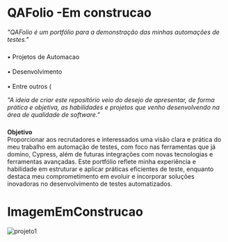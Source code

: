 # QAFolio -Em construcao
_"QAFolio é um portfólio para a demonstração das minhas automações de testes."_
###

<p align="left">• Projetos de Automacao <br><br>• Desenvolvimento <br><br>• Entre outros  (</p>

_"A ideia de criar este repositório veio do desejo de apresentar, de forma prática e objetiva, as habilidades e projetos que venho desenvolvendo na área de qualidade de software."_
###

**Objetivo**  
Proporcionar aos recrutadores e interessados uma visão clara e prática do meu trabalho em automação de testes, com foco nas ferramentas que já domino,  Cypress, além de futuras integrações com novas tecnologias e ferramentas avançadas.
Este portfólio reflete minha experiência e habilidade em estruturar e aplicar práticas eficientes de teste, enquanto destaca meu comprometimento em evoluir e incorporar soluções inovadoras no desenvolvimento de testes automatizados.
# ImagemEmConstrucao
![projeto1](https://github.com/user-emConstrucao)
